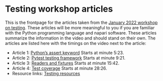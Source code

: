 # Testing workshop articles 

This is the frontpage for the articles taken from the [January 2022 workshop on testing](https://drive.google.com/file/d/1DaMrRz-rLRQ6-_y0J8O3GRpVPCn0rgYs/view). These articles will be more meaningful to you if you are familiar with the Python programming language and napari software. These articles summarize the information in the video and should stand on their own. The articles are listed here with the timings on the video next to the article:  
* Article 1: [Python’s assert keyword](./article-1-pythons-assert-keyword.md)  Starts at minute 5:23.  
* Article 2: [Pytest testing framework](./article-2-pytest-testing-frameworks) Starts at minute 9:21.  
* Article 3: [Readers and fixtures](./article-3-readers-and-fixtures) Starts at minute 15:42.  
* Article 4: [Test coverage](./article-4-test-coverage) Starts at minute 28:26.  
* Resource links: [Testing resources](./testing-resources.md)  